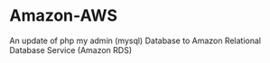# Amazon-AWS
An update of php my admin (mysql) Database to Amazon Relational Database Service (Amazon RDS)


